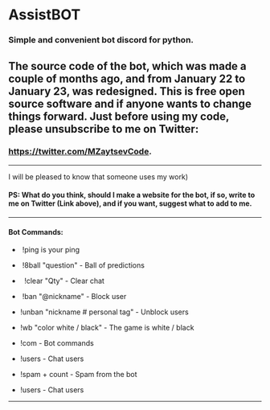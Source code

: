# AssistBOT 
### Simple and convenient bot discord for python.
The source code of the bot, which was made a couple of months ago, and from January 22 to January 23, was redesigned.
This is free open source software and if anyone wants to change things forward. Just before using my code, please unsubscribe to me on Twitter: 
---
 ### https://twitter.com/MZaytsevCode.
___
 I will be pleased to know that someone uses my work)
 
 #### PS: What do you think, should I make a website for the bot, if so, write to me on Twitter (Link above), and if you want, suggest what to add to me.


___
#### Bot Commands:
*  !ping is your ping

*  !8ball "question" - Ball of predictions

*   !clear "Qty" - Clear chat

*  !ban "@nickname" - Block user

*  !unban "nickname # personal tag" - Unblock users

*  !wb "color white / black" - The game is white / black

*  !com - Bot commands

*  !users - Chat users

*  !spam + count - Spam from the bot

*  !users - Chat users
___

